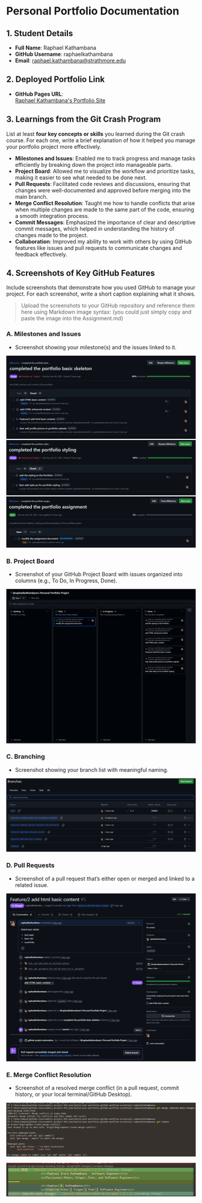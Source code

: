 # Personal Portfolio Documentation

## 1. Student Details

- **Full Name**: Raphael Kathambana
- **GitHub Username**: raphaelkathambana
- **Email**: <raphael.kathambana@strathmore.edu>

## 2. Deployed Portfolio Link

- **GitHub Pages URL**:  
[Raphael Kathambana's Portfolio Site](https://is-project-4th-year.github.io/build-your-portfolio-github-workflow-essentials-raphaelkathambana/)

## 3. Learnings from the Git Crash Program

List at least **four key concepts or skills** you learned during the Git crash course. For each one, write a brief explanation of how it helped you manage your portfolio project more effectively.

- **Milestones and Issues**: Enabled me to track progress and manage tasks efficiently by breaking down the project into manageable parts.
- **Project Board**: Allowed me to visualize the workflow and prioritize tasks, making it easier to see what needed to be done next.
- **Pull Requests**: Facilitated code reviews and discussions, ensuring that changes were well-documented and approved before merging into the main branch.
- **Merge Conflict Resolution**: Taught me how to handle conflicts that arise when multiple changes are made to the same part of the code, ensuring a smooth integration process.
- **Commit Messages**: Emphasized the importance of clear and descriptive commit messages, which helped in understanding the history of changes made to the project.
- **Collaboration**: Improved my ability to work with others by using GitHub features like issues and pull requests to communicate changes and feedback effectively.

## 4. Screenshots of Key GitHub Features

Include screenshots that demonstrate how you used GitHub to manage your project. For each screenshot, write a short caption explaining what it shows.

> Upload the screenshots to your GitHub repository and reference them here using Markdown image syntax:
> (you could just simply copy and paste the image into the Assignment.md)

### A. Milestones and Issues

- Screenshot showing your milestone(s) and the issues linked to it.

![Milestone 1 showing project milestones and linked issues](/img/milestone%201.png)
![Milestone 2 showing project milestones and linked issues](/img/milestone%202.png)
![Milestone 3 showing project milestones and linked issues](/img/milestone%203.png)

### B. Project Board

- Screenshot of your GitHub Project Board with issues organized into columns (e.g., To Do, In Progress, Done).

![Project Board showing issues organized into columns](/img/project%20board.png)

### C. Branching

- Screenshot showing your branch list with meaningful naming.

![Branch List showing branches with meaningful names](/img/branches.png)

### D. Pull Requests

- Screenshot of a pull request that’s either open or merged and linked to a related issue.

![Pull Request showing an open pull request linked to an issue](/img/pull%20request.png)

### E. Merge Conflict Resolution

- Screenshot of a resolved merge conflict (in a pull request, commit history, or your local terminal/GitHub Desktop).

![Merge Conflict Showing in the terminal](/img/terminal_commit_conflict.png)

![Merge Conflict Resolution in VS Code](/img/vscode_conflict_resolve.png)
